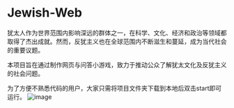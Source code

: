 # Jewish-Web
犹太人作为世界范围内影响深远的群体之一，在科学、文化、经济和政治等领域都取得了杰出成就。然而，反犹主义也在全球范围内不断滋生和蔓延，成为当代社会的重要议题。

本项目旨在通过制作网页与问答小游戏，致力于推动公众了解犹太文化及反犹主义的社会问题。

为了方便不熟悉代码的用户，大家只需将项目文件夹下载到本地后双击start即可运行。
![image](https://github.com/user-attachments/assets/7e269c77-f854-454f-b246-d9061510ab58)
